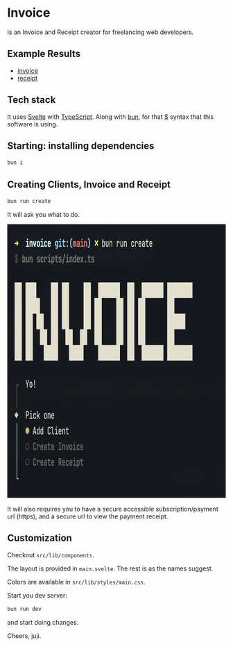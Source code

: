 # Invoice

Is an Invoice and Receipt creator for freelancing web developers.

## Example Results

- [invoice](https://github.com/juji/invoice/blob/main/static/asdf-inv-2025.01.06-1.pdf)
- [receipt](https://github.com/juji/invoice/blob/main/static/asdf-receipt-2025.01.07-1.pdf)

## Tech stack

It uses [Svelte](https://svelte.dev/) with [TypeScript](https://www.typescriptlang.org/).
Along with [bun](https://bun.sh/), for that [$](https://bun.sh/guides/runtime/shell) syntax that this software is using.

## Starting: installing dependencies

```zsh
bun i
```

## Creating Clients, Invoice and Receipt

```zsh
bun run create
```

It will ask you what to do.

<p align="center">
  <img width="842" height="630" src="https://raw.githubusercontent.com/juji/invoice/refs/heads/main/static/screenshot.png">
</p>

It will also requires you to have a secure accessible subscription/payment url (https), and a secure url to view the payment receipt.

## Customization

Checkout `src/lib/components`.

The layout is provided in `main.svelte`. The rest is as the names suggest.

Colors are available in `src/lib/styles/main.css`.

Start you dev server:

```zsh
bun run dev
```
and start doing changes.

Cheers, juji.
